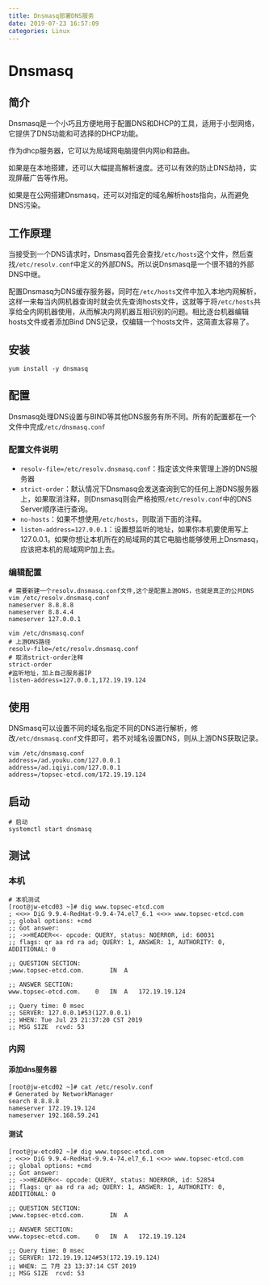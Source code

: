 ```yaml
---
title: Dnsmasq部署DNS服务
date: 2019-07-23 16:57:09
categories: Linux
---
```


# Dnsmasq

## 简介

Dnsmasq是一个小巧且方便地用于配置DNS和DHCP的工具，适用于小型网络，它提供了DNS功能和可选择的DHCP功能。

作为dhcp服务器，它可以为局域网电脑提供内网ip和路由。

如果是在本地搭建，还可以大幅提高解析速度。还可以有效的防止DNS劫持，实现屏蔽广告等作用。

如果是在公网搭建Dnsmasq，还可以对指定的域名解析hosts指向，从而避免DNS污染。

## 工作原理

当接受到一个DNS请求时，Dnsmasq首先会查找`/etc/hosts`这个文件，然后查找`/etc/resolv.conf`中定义的外部DNS。所以说Dnsmasq是一个很不错的外部DNS中继。

配置Dnsmasq为DNS缓存服务器，同时在`/etc/hosts`文件中加入本地内网解析，这样一来每当内网机器查询时就会优先查询hosts文件，这就等于将`/etc/hosts`共享给全内网机器使用，从而解决内网机器互相识别的问题。相比逐台机器编辑hosts文件或者添加Bind DNS记录，仅编辑一个hosts文件，这简直太容易了。

## 安装

```linux
yum install -y dnsmasq
```

## 配置

Dnsmasq处理DNS设置与BIND等其他DNS服务有所不同。所有的配置都在一个文件中完成`/etc/dnsmasq.conf`

### 配置文件说明

- `resolv-file=/etc/resolv.dnsmasq.conf`：指定该文件来管理上游的DNS服务器
- `strict-order`：默认情况下Dnsmasq会发送查询到它的任何上游DNS服务器上，如果取消注释，则Dnsmasq则会严格按照`/etc/resolv.conf`中的DNS Server顺序进行查询。
- `no-hosts`：如果不想使用`/etc/hosts`，则取消下面的注释。
- `listen-address=127.0.0.1`：设置想监听的地址，如果你本机要使用写上127.0.0.1。如果你想让本机所在的局域网的其它电脑也能够使用上Dnsmasq，应该把本机的局域网IP加上去。

### 编辑配置

```linux
# 需要新建一个resolv.dnsmasq.conf文件,这个是配置上游DNS，也就是真正的公共DNS
vim /etc/resolv.dnsmasq.conf
nameserver 8.8.8.8
nameserver 8.8.4.4
nameserver 127.0.0.1
```

```linux
vim /etc/dnsmasq.conf
# 上游DNS路径
resolv-file=/etc/resolv.dnsmasq.conf
# 取消strict-order注释
strict-order
#监听地址，加上自己服务器IP
listen-address=127.0.0.1,172.19.19.124
```

## 使用

DNSmasq可以设置不同的域名指定不同的DNS进行解析，修改`/etc/dnsmasq.conf`文件即可，若不对域名设置DNS，则从上游DNS获取记录。

```linux
vim /etc/dnsmasq.conf
address=/ad.youku.com/127.0.0.1
address=/ad.iqiyi.com/127.0.0.1
address=/topsec-etcd.com/172.19.19.124
```

## 启动

```linux
# 启动
systemctl start dnsmasq
```

## 测试

### 本机

```linux
# 本机测试
[root@jw-etcd03 ~]# dig www.topsec-etcd.com
; <<>> DiG 9.9.4-RedHat-9.9.4-74.el7_6.1 <<>> www.topsec-etcd.com
;; global options: +cmd
;; Got answer:
;; ->>HEADER<<- opcode: QUERY, status: NOERROR, id: 60031
;; flags: qr aa rd ra ad; QUERY: 1, ANSWER: 1, AUTHORITY: 0, ADDITIONAL: 0

;; QUESTION SECTION:
;www.topsec-etcd.com.		IN	A

;; ANSWER SECTION:
www.topsec-etcd.com.	0	IN	A	172.19.19.124

;; Query time: 0 msec
;; SERVER: 127.0.0.1#53(127.0.0.1)
;; WHEN: Tue Jul 23 21:37:20 CST 2019
;; MSG SIZE  rcvd: 53
```

### 内网

#### 添加dns服务器

```linux
[root@jw-etcd02 ~]# cat /etc/resolv.conf 
# Generated by NetworkManager
search 8.8.8.8
nameserver 172.19.19.124
nameserver 192.168.59.241
```

#### 测试

```linux
[root@jw-etcd02 ~]# dig www.topsec-etcd.com
; <<>> DiG 9.9.4-RedHat-9.9.4-74.el7_6.1 <<>> www.topsec-etcd.com
;; global options: +cmd
;; Got answer:
;; ->>HEADER<<- opcode: QUERY, status: NOERROR, id: 52854
;; flags: qr aa rd ra ad; QUERY: 1, ANSWER: 1, AUTHORITY: 0, ADDITIONAL: 0

;; QUESTION SECTION:
;www.topsec-etcd.com.		IN	A

;; ANSWER SECTION:
www.topsec-etcd.com.	0	IN	A	172.19.19.124

;; Query time: 0 msec
;; SERVER: 172.19.19.124#53(172.19.19.124)
;; WHEN: 二 7月 23 13:37:14 CST 2019
;; MSG SIZE  rcvd: 53
```